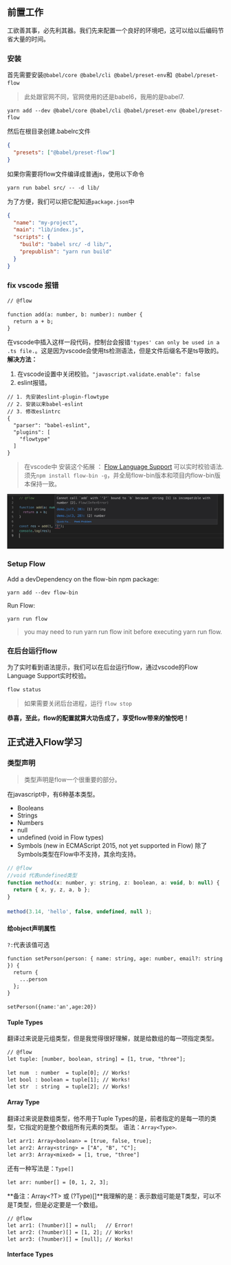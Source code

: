 ## 前置工作
工欲善其事，必先利其器。我们先来配置一个良好的环境吧，这可以给以后编码节省大量的时间。

### 安装

首先需要安装`@babel/core @babel/cli @babel/preset-env`和` @babel/preset-flow`
> 此处跟官网不同，官网使用的还是babel6，我用的是babel7.
```shell
yarn add --dev @babel/core @babel/cli @babel/preset-env @babel/preset-flow
```
然后在根目录创建.babelrc文件
```json
{
  "presets": ["@babel/preset-flow"]
}
```
如果你需要将flow文件编译成普通js，使用以下命令
```shell
yarn run babel src/ -- -d lib/
```
为了方便，我们可以把它配知道`package.json`中
```json
{
  "name": "my-project",
  "main": "lib/index.js",
  "scripts": {
    "build": "babel src/ -d lib/",
    "prepublish": "yarn run build"
  }
}
```

### fix vscode 报错
```flowjs
// @flow

function add(a: number, b: number): number {
  return a + b;
}
```
在vscode中插入这样一段代码，控制台会报错`'types' can only be used in a .ts file.`。这是因为vscode会使用ts检测语法，但是文件后缀名不是ts导致的。
**解决方法：**
1. 在vscode设置中关闭校验。`"javascript.validate.enable": false`
2. eslint报错。
```
// 1. 先安装eslint-plugin-flowtype
// 2. 安装以来babel-eslint
// 3. 修改eslintrc
{
  "parser": "babel-eslint",
  "plugins": [
    "flowtype"
  ]
}
```

> 在vscode中 安装这个拓展 ： [Flow Language Support](https://marketplace.visualstudio.com/items?itemName=flowtype.flow-for-vscode) 可以实时校验语法.须先`npm install flow-bin -g`，并全局flow-bin版本和项目内flow-bin版本保持一致。

![vscode flow语法提示](./vscode-flow-tips.jpg)


### Setup Flow
Add a devDependency on the flow-bin npm package:
```
yarn add --dev flow-bin
```
Run Flow:
```
yarn run flow
```
>  you may need to run yarn run flow init before executing yarn run flow.

### 在后台运行flow
为了实时看到语法提示，我们可以在后台运行flow，通过vscode的Flow Language Support实时校验。
```
flow status
```
> 如果需要关闭后台进程，运行 `flow stop`

**恭喜，至此，flow的配置就算大功告成了，享受flow带来的愉悦吧！**

## 正式进入Flow学习
### 类型声明
> 类型声明是flow一个很重要的部分。

在javascript中，有6种基本类型。
- Booleans
- Strings
- Numbers
- null
- undefined (void in Flow types)
- Symbols (new in ECMAScript 2015, not yet supported in Flow)
除了Symbols类型在Flow中不支持，其余均支持。
```js
// @flow
//void 代表undefined类型
function method(x: number, y: string, z: boolean, a: void, b: null) {
  return { x, y, z, a, b };
}

method(3.14, 'hello', false, undefined, null );
```
#### 给object声明属性
`?:`代表该值可选
```
function setPerson(person: { name: string, age: number, email?: string }) {
  return {
    ...person
  };
}

setPerson({name:'an',age:20})
```

#### Tuple Types
翻译过来说是元组类型，但是我觉得很好理解，就是给数组的每一项指定类型。
```
// @flow
let tuple: [number, boolean, string] = [1, true, "three"];

let num  : number  = tuple[0]; // Works!
let bool : boolean = tuple[1]; // Works!
let str  : string  = tuple[2]; // Works!
```

#### Array Type
翻译过来说是数组类型，他不用于Tuple Types的是，前者指定的是每一项的类型，它指定的是整个数组所有元素的类型。
语法：`Array<Type>`.
```
let arr1: Array<boolean> = [true, false, true];
let arr2: Array<string> = ["A", "B", "C"];
let arr3: Array<mixed> = [1, true, "three"]
```
还有一种写法是：`Type[]`
```
let arr: number[] = [0, 1, 2, 3];
```
**备注：Array<?T> 或 (?Type)[]**我理解的是：表示数组可能是T类型，可以不是T类型，但是必定要是一个数组。

```
// @flow
let arr1: (?number)[] = null;   // Error!
let arr2: (?number)[] = [1, 2]; // Works!
let arr3: (?number)[] = [null]; // Works!
```

#### Interface Types





